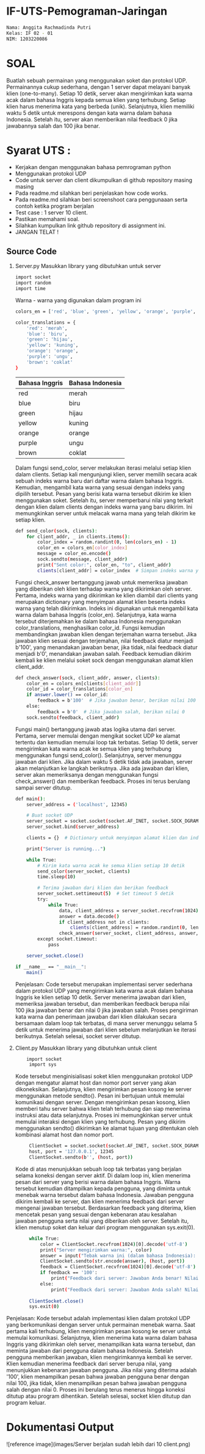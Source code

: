 # IF-UTS-Pemograman-Jaringan

```sh
Nama: Anggita Rachmadinda Putri
Kelas: IF 02 - 01
NIM: 1203220086
```

# SOAL
Buatlah sebuah permainan yang menggunakan soket dan protokol UDP. Permainannya cukup sederhana, dengan 1 server dapat melayani banyak klien (one-to-many). Setiap 10 detik, server akan mengirimkan kata warna acak dalam bahasa Inggris kepada semua klien yang terhubung. Setiap klien harus menerima kata yang berbeda (unik). Selanjutnya, klien memiliki waktu 5 detik untuk merespons dengan kata warna dalam bahasa Indonesia. Setelah itu, server akan memberikan nilai feedback 0 jika jawabannya salah dan 100 jika benar.

# Syarat UTS :
- Kerjakan dengan menggunakan bahasa pemrograman python
- Menggunakan protokol UDP
- Code untuk server dan client dikumpulkan di github repository masing masing
- Pada readme.md silahkan beri penjelaskan how code works.
- Pada readme.md silahkan beri screenshoot cara penggunaaan serta contoh ketika program berjalan
- Test case : 1 server 10 client.
- Pastikan memahami soal.
- Silahkan kumpulkan link github repository di assignment ini.
- JANGAN TELAT !

## Source Code
1. Server.py
   Masukkan library yang dibutuhkan untuk server
    ```sh
    import socket
    import random
    import time
    ```

    Warna - warna yang digunakan dalam program ini
    
    ```sh
    colors_en = ['red', 'blue', 'green', 'yellow', 'orange', 'purple', 'brown']

    color_translations = {
        'red': 'merah',
        'blue': 'biru',
        'green': 'hijau',
        'yellow': 'kuning',
        'orange': 'orange',
        'purple': 'ungu',
        'brown': 'coklat'
    }
    ```
    | Bahasa Inggris | Bahasa Indonesia |
    | ------ | ------ |
    | red | merah |
    | blue | biru |
    | green | hijau |
    | yellow | kuning |
    | orange | orange |
    | purple | ungu |
    | brown | coklat |
   
   Dalam fungsi send_color, server melakukan iterasi melalui setiap klien dalam clients. Setiap kali mengunjungi klien, server memilih secara acak sebuah indeks warna baru dari daftar warna dalam bahasa Inggris. Kemudian, mengambil kata warna yang sesuai dengan indeks yang dipilih tersebut. Pesan yang berisi kata warna tersebut dikirim ke klien menggunakan soket. Setelah itu, server memperbarui nilai yang terkait dengan klien dalam clients dengan indeks warna yang baru dikirim. Ini memungkinkan server untuk melacak warna mana yang telah dikirim ke setiap klien.
   
    ```sh
    def send_color(sock, clients):
        for client_addr, _ in clients.items():
            color_index = random.randint(0, len(colors_en) - 1)
            color_en = colors_en[color_index]
            message = color_en.encode()
            sock.sendto(message, client_addr)
            print("Sent color:", color_en, "to", client_addr)
            clients[client_addr] = color_index  # Simpan indeks warna yang dikirim ke klien
    ```
       
   Fungsi check_answer bertanggung jawab untuk memeriksa jawaban yang diberikan oleh klien terhadap warna yang dikirimkan oleh server. Pertama, indeks warna yang dikirimkan ke klien diambil dari clients yang merupakan dictionary yang menyimpan alamat klien beserta indeks warna yang telah dikirimkan. Indeks ini digunakan untuk mengambil kata warna dalam bahasa Inggris (color_en). Selanjutnya, kata warna tersebut diterjemahkan ke dalam bahasa Indonesia menggunakan color_translations, menghasilkan color_id. Fungsi kemudian membandingkan jawaban klien dengan terjemahan warna tersebut. Jika jawaban klien sesuai dengan terjemahan, nilai feedback diatur menjadi b'100', yang menandakan jawaban benar, jika tidak, nilai feedback diatur menjadi b'0', menandakan jawaban salah. Feedback kemudian dikirim kembali ke klien melalui soket sock dengan menggunakan alamat klien client_addr.

    ```sh
    def check_answer(sock, client_addr, answer, clients):
        color_en = colors_en[clients[client_addr]]
        color_id = color_translations[color_en]
        if answer.lower() == color_id:
            feedback = b'100'  # Jika jawaban benar, berikan nilai 100
        else:
            feedback = b'0'  # Jika jawaban salah, berikan nilai 0
        sock.sendto(feedback, client_addr)
    ```

   Fungsi main() bertanggung jawab atas logika utama dari server. Pertama, server memulai dengan mengikat socket UDP ke alamat tertentu dan kemudian memulai loop tak terbatas. Setiap 10 detik, server mengirimkan kata warna acak ke semua klien yang terhubung menggunakan fungsi send_color(). Selanjutnya, server menunggu jawaban dari klien. Jika dalam waktu 5 detik tidak ada jawaban, server akan melanjutkan ke langkah berikutnya. Jika ada jawaban dari klien, server akan memeriksanya dengan menggunakan fungsi check_answer() dan memberikan feedback. Proses ini terus berulang sampai server ditutup.

    ```sh
    def main():
        server_address = ('localhost', 12345)
    
        # Buat socket UDP
        server_socket = socket.socket(socket.AF_INET, socket.SOCK_DGRAM)
        server_socket.bind(server_address)
    
        clients = {}  # Dictionary untuk menyimpan alamat klien dan indeks warna yang telah dikirim
    
        print("Server is running...")
    
        while True:
            # Kirim kata warna acak ke semua klien setiap 10 detik
            send_color(server_socket, clients)
            time.sleep(10)
    
            # Terima jawaban dari klien dan berikan feedback
            server_socket.settimeout(5)  # Set timeout 5 detik
            try:
                while True:
                    data, client_address = server_socket.recvfrom(1024)
                    answer = data.decode()
                    if client_address not in clients:
                        clients[client_address] = random.randint(0, len(colors_en) - 1)
                    check_answer(server_socket, client_address, answer, clients)
            except socket.timeout:
                pass
    
        server_socket.close()
    
    if __name__ == "__main__":
        main()
    ```
   Penjelasan:
   Code tersebut merupakan implementasi server sederhana dalam protokol UDP yang mengirimkan kata warna acak dalam bahasa Inggris ke klien setiap 10 detik. Server menerima jawaban dari klien, memeriksa jawaban tersebut, dan memberikan feedback berupa nilai 100 jika jawaban benar dan nilai 0 jika jawaban salah. Proses pengiriman kata warna dan penerimaan jawaban dari klien dilakukan secara bersamaan dalam loop tak terbatas, di mana server menunggu selama 5 detik untuk menerima jawaban dari klien sebelum melanjutkan ke iterasi berikutnya. Setelah selesai, socket server ditutup.

2. Client.py
   Masukkan library yang dibutuhkan untuk client
   ```sh
       import socket
        import sys
   ```

   Kode tersebut menginisialisasi soket klien menggunakan protokol UDP dengan mengatur alamat host dan nomor port server yang akan dikoneksikan. Selanjutnya, klien mengirimkan pesan kosong ke server menggunakan metode sendto(). Pesan ini bertujuan untuk memulai komunikasi dengan server. Dengan mengirimkan pesan kosong, klien memberi tahu server bahwa klien telah terhubung dan siap menerima instruksi atau data selanjutnya. Proses ini memungkinkan server untuk memulai interaksi dengan klien yang terhubung. Pesan yang dikirim menggunakan sendto() dikirimkan ke alamat tujuan yang ditentukan oleh kombinasi alamat host dan nomor port.

   ```sh
        ClientSocket = socket.socket(socket.AF_INET, socket.SOCK_DGRAM)
        host, port = '127.0.0.1', 12345
        ClientSocket.sendto(b'', (host, port))
   ```
   
   Kode di atas menunjukkan sebuah loop tak terbatas yang berjalan selama koneksi dengan server aktif. Di dalam loop ini, klien menerima pesan dari server yang berisi warna dalam bahasa Inggris. Warna tersebut kemudian ditampilkan kepada pengguna, yang diminta untuk menebak warna tersebut dalam bahasa Indonesia. Jawaban pengguna dikirim kembali ke server, dan klien menerima feedback dari server mengenai jawaban tersebut. Berdasarkan feedback yang diterima, klien mencetak pesan yang sesuai dengan kebenaran atau kesalahan jawaban pengguna serta nilai yang diberikan oleh server. Setelah itu, klien menutup soket dan keluar dari program menggunakan sys.exit(0).
   
   ```sh
        while True:
            color = ClientSocket.recvfrom(1024)[0].decode('utf-8')
            print("Server mengirimkan warna:", color)
            answer = input("Tebak warna ini (dalam bahasa Indonesia): ")
            ClientSocket.sendto(str.encode(answer), (host, port))
            feedback = ClientSocket.recvfrom(1024)[0].decode('utf-8')
            if feedback == '100':
                print("Feedback dari server: Jawaban Anda benar! Nilai Anda 100.")
            else:
                print("Feedback dari server: Jawaban Anda salah! Nilai Anda 0.")
        
        ClientSocket.close()
        sys.exit(0)
   ```

Penjelasan:
Kode tersebut adalah implementasi klien dalam protokol UDP yang berkomunikasi dengan server untuk permainan menebak warna. Saat pertama kali terhubung, klien mengirimkan pesan kosong ke server untuk memulai komunikasi. Selanjutnya, klien menerima kata warna dalam bahasa Inggris yang dikirimkan oleh server, menampilkan kata warna tersebut, dan meminta jawaban dari pengguna dalam bahasa Indonesia. Setelah pengguna memberikan jawaban, klien mengirimkannya kembali ke server. Klien kemudian menerima feedback dari server berupa nilai, yang menunjukkan kebenaran jawaban pengguna. Jika nilai yang diterima adalah '100', klien menampilkan pesan bahwa jawaban pengguna benar dengan nilai 100, jika tidak, klien menampilkan pesan bahwa jawaban pengguna salah dengan nilai 0. Proses ini berulang terus menerus hingga koneksi ditutup atau program dihentikan. Setelah selesai, socket klien ditutup dan program keluar.

# Dokumentasi Output
![reference image](images/Server berjalan sudah lebih dari 10 client.png)
